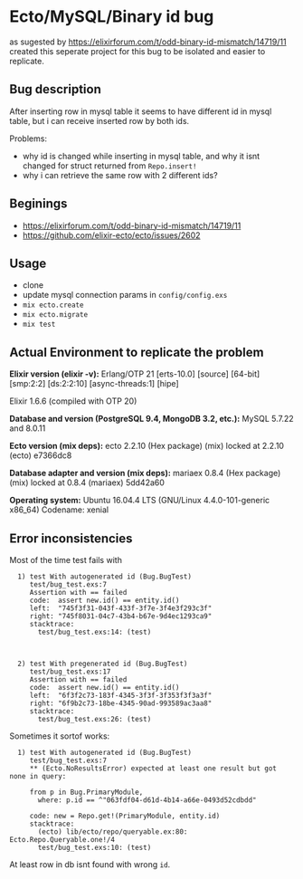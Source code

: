 # Ecto/MySQL/Binary id bug

as sugested by https://elixirforum.com/t/odd-binary-id-mismatch/14719/11 created this seperate project for this bug to be isolated and easier to replicate.

## Bug description

After inserting row in mysql table it seems to have different id in mysql table, but i can receive inserted row by both ids.

Problems:
- why id is changed while inserting in mysql table, and why it isnt changed for struct returned from `Repo.insert!`
- why i can retrieve the same row with 2 different ids?

## Beginings 

- https://elixirforum.com/t/odd-binary-id-mismatch/14719/11
- https://github.com/elixir-ecto/ecto/issues/2602

## Usage 

- clone
- update mysql connection params in `config/config.exs`
- `mix ecto.create`
- `mix ecto.migrate`
- `mix test`

## Actual Environment to replicate the problem

**Elixir version (elixir -v):**
Erlang/OTP 21 [erts-10.0] [source] [64-bit] [smp:2:2] [ds:2:2:10] [async-threads:1] [hipe]

Elixir 1.6.6 (compiled with OTP 20)

**Database and version (PostgreSQL 9.4, MongoDB 3.2, etc.):**
MySQL 5.7.22 and 8.0.11

**Ecto version (mix deps):**
ecto 2.2.10 (Hex package) (mix)
locked at 2.2.10 (ecto) e7366dc8

**Database adapter and version (mix deps):**
mariaex 0.8.4 (Hex package) (mix)
locked at 0.8.4 (mariaex) 5dd42a60

**Operating system:**
Ubuntu 16.04.4 LTS (GNU/Linux 4.4.0-101-generic x86_64)
Codename: xenial

## Error inconsistencies

Most of the time test fails with

```
  1) test With autogenerated id (Bug.BugTest)
     test/bug_test.exs:7
     Assertion with == failed
     code:  assert new.id() == entity.id()
     left:  "745f3f31-043f-433f-3f7e-3f4e3f293c3f"
     right: "745f8031-04c7-43b4-b67e-9d4ec1293ca9"
     stacktrace:
       test/bug_test.exs:14: (test)



  2) test With pregenerated id (Bug.BugTest)
     test/bug_test.exs:17
     Assertion with == failed
     code:  assert new.id() == entity.id()
     left:  "6f3f2c73-183f-4345-3f3f-3f353f3f3a3f"
     right: "6f9b2c73-18be-4345-90ad-993589ac3aa8"
     stacktrace:
       test/bug_test.exs:26: (test)
```

Sometimes it sortof works:

```
  1) test With autogenerated id (Bug.BugTest)
     test/bug_test.exs:7
     ** (Ecto.NoResultsError) expected at least one result but got none in query:

     from p in Bug.PrimaryModule,
       where: p.id == ^"063fdf04-d61d-4b14-a66e-0493d52cdbdd"

     code: new = Repo.get!(PrimaryModule, entity.id)
     stacktrace:
       (ecto) lib/ecto/repo/queryable.ex:80: Ecto.Repo.Queryable.one!/4
       test/bug_test.exs:10: (test)
```

At least row in db isnt found with wrong `id`.
